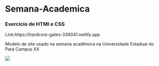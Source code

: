 # Semana-Academica
<h3>Exercício de HTMl e CSS</h3>
Link:https://hardcore-gates-339041.netlify.app<br>

Modelo de site usado na semana acadêmica na Universidade Estadual do Pará Campus XX

<img class="img-semana-acad" src="https://drive.google.com/file/d/11txOpBBQtrrBHuHCXpy0bfIxnInpUABK/view?usp=sharing" style="img{width: 300px; height: 300px;}">

